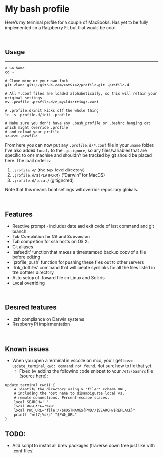 
# My bash profile

Here's my terminal profile for a couple of MacBooks. Has yet to be fully implemented on a Raspberry Pi, but that would be cool.


<br>

## Usage
---

```
# Go home
cd ~

# Clone mine or your own fork
git clone git://github.com/nat5142/profile.git .profile.d

# All *.conf files are loaded alphabetically, so this will retain your original settings
mv .profile .profile.d/z_myoldsettings.conf

# .profile.d/init kicks off the whole thing
ln -s .profile.d/init .profile

# Make sure you don't have any .bash_profile or .bashrc hanging out which might override .profile
# and reload your profile
source .profile
```

From here you can now put any `.profile.d/*.conf` file in your `uname` folder. I've also added `local/` to the `.gitignore`, so any files/variables that are specific to one machine and shouldn't be tracked by git should be placed here. The load order is:

1. `.profile.d/` (the top-level directory)
2. `.profile.d/${PLATFORM}` ("Darwin" for MacOS)
3. `.profile.d/local/` (gitignored)

Note that this means local settings will override repository globals.

<br>

## Features

- Reactive prompt - includes date and exit code of last command and git branch.
- Tab Completion for Git and Subversion
- Tab completion for ssh hosts on OS X.
- Git aliases
- 'safeedit' function that makes a timestamped backup copy of a file before editing
- 'profile_push' function for pushing these files out to other servers
- 'link_dotfiles' command that will create symlinks for all the files listed in the dotfiles directory
- Auto setup of .foward file on Linux and Solaris
- Local overriding

<br>  

## Desired features

- .zsh compliance on Darwin systems
- Raspberry Pi implementation

<br>

## Known issues

- When you open a terminal in vscode on mac, you'll get `bash: update_terminal_cwd: command not found`. Not sure how to fix that yet.
  - Fixed by adding the following code snippet to your `/etc/bashrc` file (source [here](https://apple.stackexchange.com/a/139808)):

```shell
update_terminal_cwd() {
    # Identify the directory using a "file:" scheme URL,
    # including the host name to disambiguate local vs.
    # remote connections. Percent-escape spaces.
    local SEARCH=' '
    local REPLACE='%20'
    local PWD_URL="file://$HOSTNAME${PWD//$SEARCH/$REPLACE}"
    printf '\e]7;%s\a' "$PWD_URL"
}
```


## TODO: 

- Add script to install all brew packages (traverse down tree just like with .conf files)
